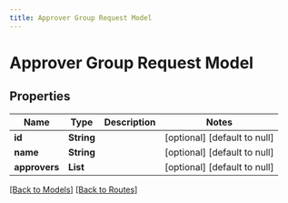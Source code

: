 ```yaml
---
title: Approver Group Request Model
---
```


# Approver Group Request Model
## Properties

| Name | Type | Description | Notes |
|------------ | ------------- | ------------- | -------------|
| **id** | **String** |  | [optional] [default to null] |
| **name** | **String** |  | [optional] [default to null] |
| **approvers** | **List** |  | [optional] [default to null] |

[[Back to Models]](../overview#models) [[Back to Routes]](../overview#routes)

